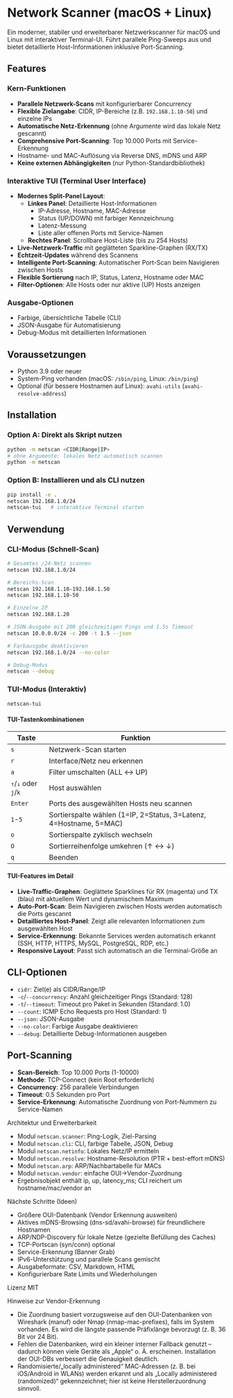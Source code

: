 Network Scanner (macOS + Linux)
================================

Ein moderner, stabiler und erweiterbarer Netzwerkscanner für macOS und Linux mit interaktiver Terminal-UI. Führt parallele Ping-Sweeps aus und bietet detaillierte Host-Informationen inklusive Port-Scanning.

## Features

### Kern-Funktionen
- **Parallele Netzwerk-Scans** mit konfigurierbarer Concurrency
- **Flexible Zielangabe**: CIDR, IP-Bereiche (z.B. `192.168.1.10-50`) und einzelne IPs
- **Automatische Netz-Erkennung** (ohne Argumente wird das lokale Netz gescannt)
- **Comprehensive Port-Scanning**: Top 10.000 Ports mit Service-Erkennung
- Hostname- und MAC-Auflösung via Reverse DNS, mDNS und ARP
- **Keine externen Abhängigkeiten** (nur Python-Standardbibliothek)

### Interaktive TUI (Terminal User Interface)
- **Modernes Split-Panel Layout**:
  - **Linkes Panel**: Detaillierte Host-Informationen
    - IP-Adresse, Hostname, MAC-Adresse
    - Status (UP/DOWN) mit farbiger Kennzeichnung
    - Latenz-Messung
    - Liste aller offenen Ports mit Service-Namen
  - **Rechtes Panel**: Scrollbare Host-Liste (bis zu 254 Hosts)
- **Live-Netzwerk-Traffic** mit geglätteten Sparkline-Graphen (RX/TX)
- **Echtzeit-Updates** während des Scannens
- **Intelligente Port-Scanning**: Automatischer Port-Scan beim Navigieren zwischen Hosts
- **Flexible Sortierung** nach IP, Status, Latenz, Hostname oder MAC
- **Filter-Optionen**: Alle Hosts oder nur aktive (UP) Hosts anzeigen

### Ausgabe-Optionen
- Farbige, übersichtliche Tabelle (CLI)
- JSON-Ausgabe für Automatisierung
- Debug-Modus mit detaillierten Informationen

## Voraussetzungen
- Python 3.9 oder neuer
- System-Ping vorhanden (macOS: `/sbin/ping`, Linux: `/bin/ping`)
- Optional (für bessere Hostnamen auf Linux): `avahi-utils` (`avahi-resolve-address`)

## Installation

### Option A: Direkt als Skript nutzen
```bash
python -m netscan <CIDR|Range|IP>
# ohne Argumente: lokales Netz automatisch scannen
python -m netscan
```

### Option B: Installieren und als CLI nutzen
```bash
pip install -e .
netscan 192.168.1.0/24
netscan-tui   # interaktive Terminal starten
```

## Verwendung

### CLI-Modus (Schnell-Scan)
```bash
# Gesamtes /24-Netz scannen
netscan 192.168.1.0/24

# Bereichs-Scan
netscan 192.168.1.10-192.168.1.50
netscan 192.168.1.10-50

# Einzelne IP
netscan 192.168.1.20

# JSON-Ausgabe mit 200 gleichzeitigen Pings und 1.5s Timeout
netscan 10.0.0.0/24 -c 200 -t 1.5 --json

# Farbausgabe deaktivieren
netscan 192.168.1.0/24 --no-color

# Debug-Modus
netscan --debug
```

### TUI-Modus (Interaktiv)
```bash
netscan-tui
```

#### TUI-Tastenkombinationen
| Taste | Funktion |
|-------|----------|
| `s` | Netzwerk-Scan starten |
| `r` | Interface/Netz neu erkennen |
| `a` | Filter umschalten (ALL ↔ UP) |
| `↑`/`↓` oder `j`/`k` | Host auswählen |
| `Enter` | Ports des ausgewählten Hosts neu scannen |
| `1`-`5` | Sortierspalte wählen (1=IP, 2=Status, 3=Latenz, 4=Hostname, 5=MAC) |
| `o` | Sortierspalte zyklisch wechseln |
| `O` | Sortierreihenfolge umkehren (↑ ↔ ↓) |
| `q` | Beenden |

#### TUI-Features im Detail
- **Live-Traffic-Graphen**: Geglättete Sparklines für RX (magenta) und TX (blau) mit aktuellem Wert und dynamischem Maximum
- **Auto-Port-Scan**: Beim Navigieren zwischen Hosts werden automatisch die Ports gescannt
- **Detailliertes Host-Panel**: Zeigt alle relevanten Informationen zum ausgewählten Host
- **Service-Erkennung**: Bekannte Services werden automatisch erkannt (SSH, HTTP, HTTPS, MySQL, PostgreSQL, RDP, etc.)
- **Responsive Layout**: Passt sich automatisch an die Terminal-Größe an

## CLI-Optionen
- `cidr`: Ziel(e) als CIDR/Range/IP
- `-c`/`--concurrency`: Anzahl gleichzeitiger Pings (Standard: 128)
- `-t`/`--timeout`: Timeout pro Paket in Sekunden (Standard: 1.0)
- `--count`: ICMP Echo Requests pro Host (Standard: 1)
- `--json`: JSON-Ausgabe
- `--no-color`: Farbige Ausgabe deaktivieren
- `--debug`: Detaillierte Debug-Informationen ausgeben

## Port-Scanning
- **Scan-Bereich**: Top 10.000 Ports (1-10000)
- **Methode**: TCP-Connect (kein Root erforderlich)
- **Concurrency**: 256 parallele Verbindungen
- **Timeout**: 0.5 Sekunden pro Port
- **Service-Erkennung**: Automatische Zuordnung von Port-Nummern zu Service-Namen

Architektur und Erweiterbarkeit
- Modul `netscan.scanner`: Ping-Logik, Ziel-Parsing
- Modul `netscan.cli`: CLI, farbige Tabelle, JSON, Debug
- Modul `netscan.netinfo`: Lokales Netz/IP ermitteln
- Modul `netscan.resolve`: Hostname-Resolution (PTR + best-effort mDNS)
- Modul `netscan.arp`: ARP/Nachbartabelle für MACs
- Modul `netscan.vendor`: einfache OUI→Vendor-Zuordnung
- Ergebnisobjekt enthält ip, up, latency_ms; CLI reichert um hostname/mac/vendor an

Nächste Schritte (Ideen)
- Größere OUI-Datenbank (Vendor Erkennung ausweiten)
- Aktives mDNS-Browsing (dns-sd/avahi-browse) für freundlichere Hostnamen
- ARP/NDP-Discovery für lokale Netze (gezielte Befüllung des Caches)
- TCP-Portscan (syn/conn) optional
- Service-Erkennung (Banner Grab)
- IPv6-Unterstützung und parallele Scans gemischt
- Ausgabeformate: CSV, Markdown, HTML
- Konfigurierbare Rate Limits und Wiederholungen

Lizenz
MIT

Hinweise zur Vendor-Erkennung
- Die Zuordnung basiert vorzugsweise auf den OUI-Datenbanken von Wireshark (manuf) oder Nmap (nmap-mac-prefixes), falls im System vorhanden. Es wird die längste passende Präfixlänge bevorzugt (z. B. 36 Bit vor 24 Bit).
- Fehlen die Datenbanken, wird ein kleiner interner Fallback genutzt – dadurch können viele Geräte als „Apple“ o. Ä. erscheinen. Installation der OUI-DBs verbessert die Genauigkeit deutlich.
- Randomisierte/„locally administered“ MAC-Adressen (z. B. bei iOS/Android in WLANs) werden erkannt und als „Locally administered (randomized)“ gekennzeichnet; hier ist keine Herstellerzuordnung sinnvoll.

